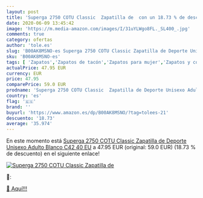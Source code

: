 ```yaml
---
layout: post
title: 'Superga 2750 COTU Classic  Zapatilla de  con un 18.73 % de descuento'
date: 2020-06-09 13:45:42
image: 'https://m.media-amazon.com/images/I/31uYLWgo8FL._SL400_.jpg'
comments: true
category: ofertas
author: 'tole.es'
slug: 'B00AK8MSNO-es Superga 2750 COTU Classic Zapatilla de Deporte Unisexo...'
sku: 'B00AK8MSNO-es'
tags: [ 'Zapatos','Zapatos de tacón','Zapatos para mujer','Zapatos y complementos','zapatilla', ]
actualPrice: 47.95 EUR
currency: EUR
price: 47.95
comparePrice: 59.0 EUR
prodname: 'Superga 2750 COTU Classic  Zapatilla de Deporte Unisexo Adulto  Blanco  C42   40 EU'
country: 'es'
flag: '🇪🇸'
brand: ''
buyurl: 'https://www.amazon.es/dp/B00AK8MSNO/?tag=tolees-21'
descuento: '18.73'
average: '35.974'
---
```


En este momento está [Superga 2750 COTU Classic  Zapatilla de Deporte Unisexo Adulto  Blanco  C42   40 EU](https://www.amazon.es/dp/B00AK8MSNO/?tag=tolees-21) a 47.95 EUR (original: 59.0 EUR) (18.73 %  de descuento) en el siguiente enlace!

[![Superga 2750 COTU Classic  Zapatilla de ](https://m.media-amazon.com/images/I/31uYLWgo8FL._SL400_.jpg)](https://www.amazon.es/dp/B00AK8MSNO/?tag=tolees-21)

🔎:


[🛒 Aquí!!!](https://www.amazon.es/dp/B00AK8MSNO/?tag=tolees-21)
